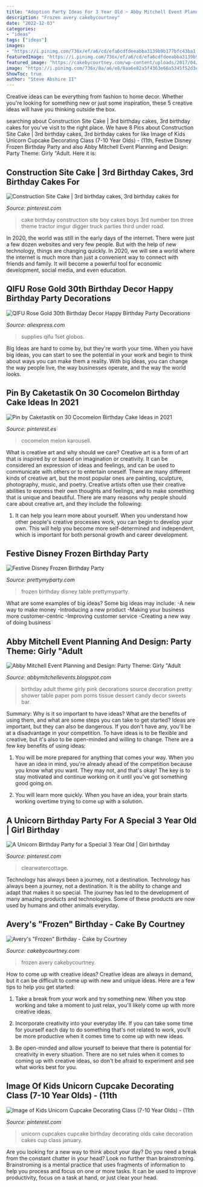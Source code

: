 ```yaml
---
title: "Adoption Party Ideas For 3 Year Old ~ Abby Mitchell Event Planning And Design: Party Theme: Girly &quot;adult"
description: "Frozen avery cakebycourtney"
date: "2022-12-03"
categories:
- "ideas"
tags: ["ideas"]
images:
- "https://i.pinimg.com/736x/ef/a6/cd/efa6cdfdeeabba3139b9b177bfc43ba1.jpg"
featuredImage: "https://i.pinimg.com/736x/ef/a6/cd/efa6cdfdeeabba3139b9b177bfc43ba1.jpg"
featured_image: "https://cakebycourtney.com/wp-content/uploads/2017/04/Frozen-Birthday-Cake.jpg"
image: "https://i.pinimg.com/736x/8a/a6/e8/8aa6e82a5f4363e66a5345f52d3c67f4--kids-construction-cake-construction-birthday.jpg"
ShowToc: true
author: "Steve Abshire II"
---
```



Creative ideas can be everything from fashion to home decor. Whether you're looking for something new or just some inspiration, these 5 creative ideas will have you thinking outside the box.

	

		
searching about Construction Site Cake | 3rd birthday cakes, 3rd birthday cakes for you've visit to the right place. We have 8 Pics about Construction Site Cake | 3rd birthday cakes, 3rd birthday cakes for like Image of Kids Unicorn Cupcake Decorating Class (7-10 Year Olds) - (11th, Festive Disney Frozen Birthday Party and also Abby Mitchell Event Planning and Design: Party Theme: Girly &quot;Adult. Here it is:
		
    
## Construction Site Cake | 3rd Birthday Cakes, 3rd Birthday Cakes For

<img loading=lazy src="https://i.pinimg.com/736x/8a/a6/e8/8aa6e82a5f4363e66a5345f52d3c67f4--kids-construction-cake-construction-birthday.jpg" onerror="this.onerror=null;this.src='https://tse4.mm.bing.net/th?id=OIP.0YSNT7FtJhoI9Er5ePIqLAHaJ3&amp;pid=15.1';" alt="Construction Site Cake | 3rd birthday cakes, 3rd birthday cakes for">

_Source: pinterest.com_

>cake birthday construction site boy cakes boys 3rd number ton three theme tractor imgur digger truck parties third under road. 

	

In 2020, the world was still in the early days of the internet. There were just a few dozen websites and very few people. But with the help of new technology, things are changing quickly. In 2020, we will see a world where the internet is much more than just a convenient way to connect with friends and family. It will become a powerful tool for economic development, social media, and even education.

    
## QIFU Rose Gold 30th Birthday Decor Happy Birthday Party Decorations

<img loading=lazy src="https://ae01.alicdn.com/kf/Ha9fc5aa260f6444b89127974f2cd76bcl.jpg" onerror="this.onerror=null;this.src='https://tse1.mm.bing.net/th?id=OIP.seYENZCDyO07nT5oMEc-eAHaHa&amp;pid=15.1';" alt="QIFU Rose Gold 30th Birthday Decor Happy Birthday Party Decorations">

_Source: aliexpress.com_

>supplies qifu 1set globos. 

	

Big Ideas are hard to come by, but they're worth your time. When you have big ideas, you can start to see the potential in your work and begin to think about ways you can make them a reality. With big ideas, you can change the way people live, the way businesses operate, and the way the world looks.

    
## Pin By Caketastik On 30 Cocomelon Birthday Cake Ideas In 2021

<img loading=lazy src="https://i.pinimg.com/736x/db/1f/12/db1f1298a17d223fd5728f35dd8e2e3f.jpg" onerror="this.onerror=null;this.src='https://tse4.mm.bing.net/th?id=OIP.7K66lR9hkyQJyTzssCZfDAHaJ3&amp;pid=15.1';" alt="Pin by Caketastik on 30 Cocomelon Birthday Cake Ideas in 2021">

_Source: pinterest.es_

>cocomelon melon karousell. 

	

What is creative art and why should we care?
Creative art is a form of art that is inspired by or based on imagination or creativity. It can be considered an expression of ideas and feelings, and can be used to communicate with others or to entertain oneself. There are many different kinds of creative art, but the most popular ones are painting, sculpture, photography, music, and poetry. Creative artists often use their creative abilities to express their own thoughts and feelings, and to make something that is unique and beautiful. There are many reasons why people should care about creative art, and they include the following: 
1) It can help you learn more about yourself. When you understand how other people's creative processes work, you can begin to develop your own. This will help you become more self-determined and independent, which is important for both personal growth and career development.

    
## Festive Disney Frozen Birthday Party

<img loading=lazy src="https://www.prettymyparty.com/wp-content/uploads/2015/02/frozen-birthday-party-ideas.jpg" onerror="this.onerror=null;this.src='https://tse4.mm.bing.net/th?id=OIP.2CKWhVPGUgfYabq3AHDZdgHaKl&amp;pid=15.1';" alt="Festive Disney Frozen Birthday Party">

_Source: prettymyparty.com_

>frozen birthday disney table prettymyparty. 

	

What are some examples of big ideas?
Some big ideas may include: 
-A new way to make money 
-Introducing a new product 
-Making your business more customer-centric 
-Improving customer service 
-Creating a new way of doing business

    
## Abby Mitchell Event Planning And Design: Party Theme: Girly &quot;Adult

<img loading=lazy src="http://1.bp.blogspot.com/-u1Pqi2Ck_PY/UNzF1QUX6gI/AAAAAAAAAQI/wD_JPgDTWmc/s1600/tissuepaperpoms_pinkparty.jpg" onerror="this.onerror=null;this.src='https://tse4.mm.bing.net/th?id=OIP.UMw8ghaagKuCRPBxstNUDQAAAA&amp;pid=15.1';" alt="Abby Mitchell Event Planning and Design: Party Theme: Girly &quot;Adult">

_Source: abbymitchellevents.blogspot.com_

>birthday adult theme girly pink decorations source decoration pretty shower table paper pom poms tissue dessert candy decor sweets bar. 

	

Summary: Why is it so important to have ideas? What are the benefits of using them, and what are some steps you can take to get started?
Ideas are important, but they can also be dangerous. If you don't have any, you'll be at a disadvantage in your competition. To have ideas is to be flexible and creative, but it's also to be open-minded and willing to change. There are a few key benefits of using ideas: 
1) You will be more prepared for anything that comes your way. When you have an idea in mind, you're already ahead of the competition because you know what you want. They may not, and that's okay! The key is to stay motivated and continue working on it until you've got something good going on. 

2) You will learn more quickly. When you have an idea, your brain starts working overtime trying to come up with a solution.

    
## A Unicorn Birthday Party For A Special 3 Year Old | Girl Birthday

<img loading=lazy src="https://i.pinimg.com/736x/ef/a6/cd/efa6cdfdeeabba3139b9b177bfc43ba1.jpg" onerror="this.onerror=null;this.src='https://tse2.mm.bing.net/th?id=OIP.1PWyEJOmMv2YZNmcqegqXAAAAA&amp;pid=15.1';" alt="A Unicorn Birthday Party for a Special 3 Year Old | Girl birthday">

_Source: pinterest.com_

>clearwatercottage. 

	

Technology has always been a journey, not a destination.
Technology has always been a journey, not a destination. It is the ability to change and adapt that makes it so special. The journey has led to the development of many amazing products and technologies. Some of these products are now used by humans and other animals everyday.

    
## Avery&#039;s &quot;Frozen&quot; Birthday - Cake By Courtney

<img loading=lazy src="https://cakebycourtney.com/wp-content/uploads/2017/04/Frozen-Birthday-Cake.jpg" onerror="this.onerror=null;this.src='https://tse1.mm.bing.net/th?id=OIP.XIYHnMGqLEi3LNbtaloFbwHaJ4&amp;pid=15.1';" alt="Avery&#039;s &quot;Frozen&quot; Birthday - Cake by Courtney">

_Source: cakebycourtney.com_

>frozen avery cakebycourtney. 

	

How to come up with creative ideas?
Creative ideas are always in demand, but it can be difficult to come up with new and unique ideas. Here are a few tips to help you get started:
1. Take a break from your work and try something new. When you stop working and take a moment to just relax, you'll likely come up with more creative ideas.

2. Incorporate creativity into your everyday life. If you can take some time for yourself each day to do something that's not related to work, you'll be more productive when it comes time to come up with new ideas.

3. Be open-minded and allow yourself to beieve that there is potential for creativity in every situation. There are no set rules when it comes to coming up with creative ideas, so don't be afraid to experiment and see what works best for you.

    
## Image Of Kids Unicorn Cupcake Decorating Class (7-10 Year Olds) - (11th

<img loading=lazy src="https://i.pinimg.com/736x/93/22/35/93223579fb77f9c6ebc1ed816a67560a.jpg" onerror="this.onerror=null;this.src='https://tse2.mm.bing.net/th?id=OIP.acPvUtXwEF9L-9rnNr6ItgHaJ3&amp;pid=15.1';" alt="Image of Kids Unicorn Cupcake Decorating Class (7-10 Year Olds) - (11th">

_Source: pinterest.com_

>unicorn cupcakes cupcake birthday decorating olds cake decoration cakes cup class january. 

	

Are you looking for a new way to think about your day? Do you need a break from the constant chatter in your head? Look no further than brainstroming. Brainstroming is a mental practice that uses fragments of information to help you process and focus on one or more tasks. It can be used to improve productivity, focus on a task at hand, or just clear your head.

